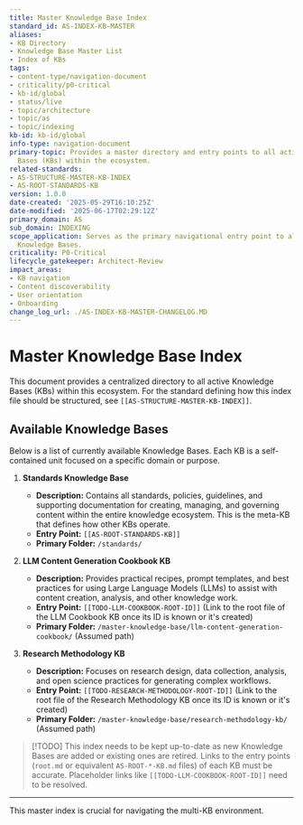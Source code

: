 ```yaml
---
title: Master Knowledge Base Index
standard_id: AS-INDEX-KB-MASTER
aliases:
- KB Directory
- Knowledge Base Master List
- Index of KBs
tags:
- content-type/navigation-document
- criticality/p0-critical
- kb-id/global
- status/live
- topic/architecture
- topic/as
- topic/indexing
kb-id: kb-id/global
info-type: navigation-document
primary-topic: Provides a master directory and entry points to all active Knowledge
  Bases (KBs) within the ecosystem.
related-standards:
- AS-STRUCTURE-MASTER-KB-INDEX
- AS-ROOT-STANDARDS-KB
version: 1.0.0
date-created: '2025-05-29T16:10:25Z'
date-modified: '2025-06-17T02:29:12Z'
primary_domain: AS
sub_domain: INDEXING
scope_application: Serves as the primary navigational entry point to all distinct
  Knowledge Bases.
criticality: P0-Critical
lifecycle_gatekeeper: Architect-Review
impact_areas:
- KB navigation
- Content discoverability
- User orientation
- Onboarding
change_log_url: ./AS-INDEX-KB-MASTER-CHANGELOG.MD
---
```

# Master Knowledge Base Index

This document provides a centralized directory to all active Knowledge Bases (KBs) within this ecosystem. For the standard defining how this index file should be structured, see `[[AS-STRUCTURE-MASTER-KB-INDEX]]`.

## Available Knowledge Bases

Below is a list of currently available Knowledge Bases. Each KB is a self-contained unit focused on a specific domain or purpose.

1.  **Standards Knowledge Base**
    *   **Description:** Contains all standards, policies, guidelines, and supporting documentation for creating, managing, and governing content within the entire knowledge ecosystem. This is the meta-KB that defines how other KBs operate.
    *   **Entry Point:** `[[AS-ROOT-STANDARDS-KB]]`
    *   **Primary Folder:** `/standards/`

2.  **LLM Content Generation Cookbook KB**
    *   **Description:** Provides practical recipes, prompt templates, and best practices for using Large Language Models (LLMs) to assist with content creation, analysis, and other knowledge work.
    *   **Entry Point:** `[[TODO-LLM-COOKBOOK-ROOT-ID]]` (Link to the root file of the LLM Cookbook KB once its ID is known or it's created)
    *   **Primary Folder:** `/master-knowledge-base/llm-content-generation-cookbook/` (Assumed path)

3.  **Research Methodology KB**
    *   **Description:** Focuses on research design, data collection, analysis, and open science practices for generating complex workflows.
    *   **Entry Point:** `[[TODO-RESEARCH-METHODOLOGY-ROOT-ID]]` (Link to the root file of the Research Methodology KB once its ID is known or it's created)
    *   **Primary Folder:** `/master-knowledge-base/research-methodology-kb/` (Assumed path)

> [!TODO] This index needs to be kept up-to-date as new Knowledge Bases are added or existing ones are retired. Links to the entry points (`root.md` or equivalent `AS-ROOT-*-KB.md` files) of each KB must be accurate. Placeholder links like `[[TODO-LLM-COOKBOOK-ROOT-ID]]` need to be resolved.

---
This master index is crucial for navigating the multi-KB environment.
